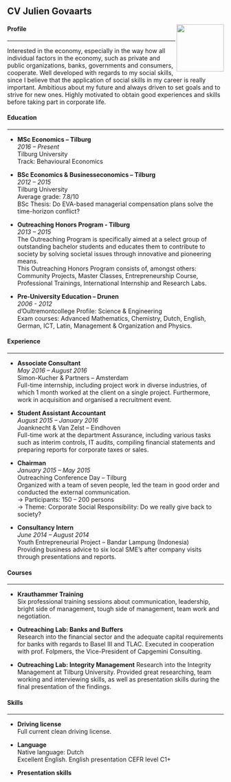 ## CV Julien Govaarts

<img src="https://github.com/juliengovaarts/assignments/blob/master/BW160520262-2HR.jpg" width="110" align="right">


#### Profile
---
Interested in the economy, especially in the way how all individual factors in the economy, such as private and public organizations, banks, governments and consumers, cooperate. Well developed with regards to my social skills, since I believe that the application of social skills in my career is really important.
Ambitious about my future and always driven to set goals and to strive for new ones. Highly motivated to obtain good experiences and skills before taking part in corporate life. 



#### Education
---
* __MSc Economics – Tilburg__		      							
_2016 – Present_	
Tilburg University	
Track: Behavioural Economics

* __BSc Economics & Businesseconomics – Tilburg__						
_2012 – 2015_	  
Tilburg University	
Average grade: 7.8/10	
BSc Thesis: Do EVA-based managerial compensation plans solve the time-horizon conflict?

* __Outreaching Honors Program - Tilburg__			  				
_2013 – 2015_	  
The Outreaching Program is specifically aimed at a select group of outstanding bachelor students and educates them to contribute to society by solving societal issues through innovative and pioneering means.		
This Outreaching Honors Program consists of, amongst others:
Community Projects, Master Classes, Entrepreneurship Course, Professional Trainings, International Internship and Research Labs.

* __Pre-University Education – Drunen__							
_2006 - 2012_	
d’Oultremontcollege	
Profile: Science & Engineering	
Exam courses: Advanced Mathematics, Chemistry, Dutch, English, German, ICT, Latin, Management & Organization and Physics.


#### Experience
---
* __Associate Consultant__ 							
_May 2016 – August 2016_	
Simon-Kucher & Partners – Amsterdam					   
Full-time internship, including project work in diverse industries, of which 1 month worked at the client on a single project. Furthermore, work in acquisition and organised a recruitment event.

* __Student Assistant Accountant__ 						
_August 2015 – January 2016_	
Joanknecht & Van Zelst – Eindhoven			             
Full-time work at the department Assurance, including various tasks such as interim controls, IT audits, compiling financial statements and preparing reports for corporate taxes or sales.

* __Chairman__ 									
_January 2015 – May 2015_	  
Outreaching Conference Day – Tilburg	                   
Organized with a team of seven people, led the team in good order and conducted the external communication.		
-> Participants: 150 – 200 persons	
-> Theme: Corporate Social Responsibility: Do we really give back to society?

* __Consultancy Intern__ 								
_June 2014 – August 2014_	  
Youth Entrepreneurial Project – Bandar Lampung (Indonesia)	
Providing business advice to six local SME’s after company visits through presentations and reports.



#### Courses
---
* __Krauthammer Training__  
Six professional training sessions about communication, leadership, bright side of management, tough side of management, team work and negotiation.

* __Outreaching Lab: Banks and Buffers__  
Research into the financial sector and the adequate capital requirements for banks with regards to Basel III and TLAC. Executed in cooperation with prof. Folpmers, the Vice-President of Capgemini Consulting.

* __Outreaching Lab: Integrity Management__ 
Research into the Integrity Management at Tilburg University. Provided great researching, team working and interviewing skills, as well as presentation skills during the final presentation of the findings.


#### Skills
---
* __Driving license__   
Full current clean driving license.

* __Language__  
Native language: Dutch  
Excellent English. English presentation CEFR level C1+

* __Presentation skills__


